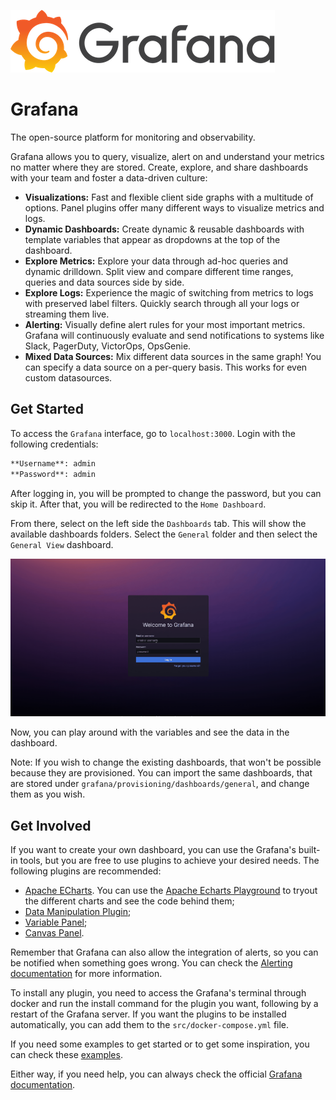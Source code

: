 ![logo](./images/grafana-logo.png)

# Grafana

The open-source platform for monitoring and observability.

Grafana allows you to query, visualize, alert on and understand your metrics no matter where they are stored. Create, explore, and share dashboards with your team and foster a data-driven culture:

- **Visualizations:** Fast and flexible client side graphs with a multitude of options. Panel plugins offer many different ways to visualize metrics and logs.
- **Dynamic Dashboards:** Create dynamic & reusable dashboards with template variables that appear as dropdowns at the top of the dashboard.
- **Explore Metrics:** Explore your data through ad-hoc queries and dynamic drilldown. Split view and compare different time ranges, queries and data sources side by side.
- **Explore Logs:** Experience the magic of switching from metrics to logs with preserved label filters. Quickly search through all your logs or streaming them live.
- **Alerting:** Visually define alert rules for your most important metrics. Grafana will continuously evaluate and send notifications to systems like Slack, PagerDuty, VictorOps, OpsGenie.
- **Mixed Data Sources:** Mix different data sources in the same graph! You can specify a data source on a per-query basis. This works for even custom datasources.

## Get Started

To access the `Grafana` interface, go to `localhost:3000`. Login with the following credentials:
```markdown
**Username**: admin
**Password**: admin
```

After logging in, you will be prompted to change the password, but you can skip it. After that, you will be redirected to the `Home Dashboard`.

From there, select on the left side the `Dashboards` tab. This will show the available dashboards folders. Select the `General` folder and then select the `General View` dashboard. 

![gif](./images/grafana_home.gif)

Now, you can play around with the variables and see the data in the dashboard.

Note: If you wish to change the existing dashboards, that won't be possible because they are provisioned. You can import the same dashboards, that are stored under `grafana/provisioning/dashboards/general`, and change them as you wish. 

## Get Involved

If you want to create your own dashboard, you can use the Grafana's built-in tools, but you are free to use plugins to achieve your desired needs. The following plugins are recommended:
- [Apache ECharts](https://grafana.com/grafana/plugins/volkovlabs-echarts-panel/). You can use the [Apache Echarts Playground](https://echarts.apache.org/examples/en/index.html) to tryout the different charts and see the code behind them;
- [Data Manipulation Plugin](https://grafana.com/grafana/plugins/volkovlabs-form-panel/);
- [Variable Panel](https://grafana.com/grafana/plugins/volkovlabs-variable-panel/);
- [Canvas Panel](https://grafana.com/docs/grafana/latest/panels-visualizations/visualizations/canvas/).

Remember that Grafana can also allow the integration of alerts, so you can be notified when something goes wrong. You can check the [Alerting documentation](https://grafana.com/docs/grafana/latest/alerting/) for more information.

To install any plugin, you need to access the Grafana's terminal through docker and run the install command for the plugin you want, following by a restart of the Grafana server. If you want the plugins to be installed automatically, you can add them to the `src/docker-compose.yml` file.

If you need some examples to get started or to get some inspiration, you can check these [examples](https://play.grafana.org/dashboards).

Either way, if you need help, you can always check the official [Grafana documentation](https://grafana.com/docs/).